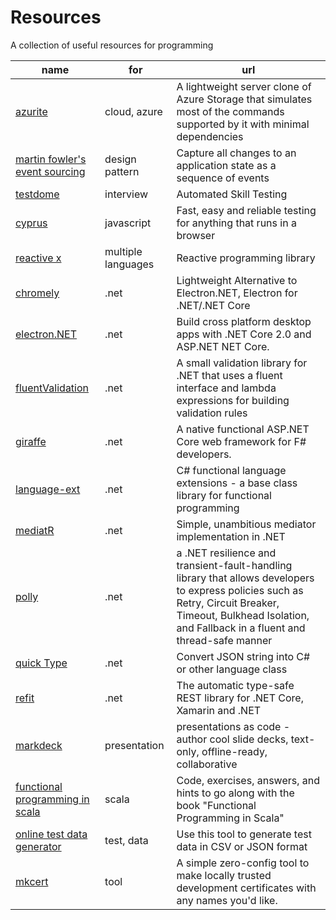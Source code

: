 # Resources

A collection of useful resources for programming

| name | for | url |
| ---- | --- | --- |
| [azurite](https://github.com/azure/azurite) | cloud, azure | A lightweight server clone of Azure Storage that simulates most of the commands supported by it with minimal dependencies |
| [martin fowler's event sourcing](https://martinfowler.com/eaaDev/EventSourcing.html) | design pattern | Capture all changes to an application state as a sequence of events |
| [testdome](https://www.testdome.com) | interview | Automated Skill Testing |
| [cyprus](https://www.cypress.io/) | javascript | Fast, easy and reliable testing for anything that runs in a browser |
| [reactive x](http://reactivex.io/) | multiple languages | Reactive programming library | 
| [chromely](https://github.com/mattkol/Chromely) | .net | Lightweight Alternative to Electron.NET, Electron for .NET/.NET Core |
| [electron.NET](https://github.com/ElectronNET/Electron.NET) | .net | Build cross platform desktop apps with .NET Core 2.0 and ASP.NET NET Core. |
| [fluentValidation](https://github.com/JeremySkinner/FluentValidation) | .net | A small validation library for .NET that uses a fluent interface and lambda expressions for building validation rules |
| [giraffe](https://github.com/giraffe-fsharp/Giraffe) | .net | A native functional ASP.NET Core web framework for F# developers. |
| [language-ext](https://github.com/louthy/language-ext) | .net | C# functional language extensions - a base class library for functional programming |
| [mediatR](https://github.com/jbogard/MediatR) | .net | Simple, unambitious mediator implementation in .NET |
| [polly](https://github.com/App-vNext/Polly) | .net | a .NET resilience and transient-fault-handling library that allows developers to express policies such as Retry, Circuit Breaker, Timeout, Bulkhead Isolation, and Fallback in a fluent and thread-safe manner |
| [quick Type](https://app.quicktype.io) | .net | Convert JSON string into C# or other language class |
| [refit](https://github.com/paulcbetts/refit) | .net | The automatic type-safe REST library for .NET Core, Xamarin and .NET |
| [markdeck](https://github.com/arnehilmann/markdeck) | presentation | presentations as code - author cool slide decks, text-only, offline-ready, collaborative |
| [functional programming in scala](https://github.com/fpinscala/fpinscala) | scala | Code, exercises, answers, and hints to go along with the book "Functional Programming in Scala" |
| [online test data generator](http://convertcsv.com/generate-test-data.htm) | test, data | Use this tool to generate test data in CSV or JSON format |
| [mkcert](https://github.com/FiloSottile/mkcert) | tool | A simple zero-config tool to make locally trusted development certificates with any names you'd like. |
